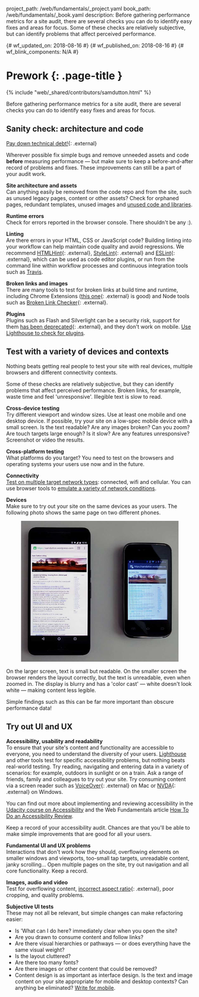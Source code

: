 project_path: /web/fundamentals/_project.yaml
book_path: /web/fundamentals/_book.yaml
description: Before gathering performance metrics for a site audit, there are several checks you can do to identify easy fixes and areas for focus. Some of these checks are relatively subjective, but can identify problems that affect perceived performance.

{# wf_updated_on: 2018-08-16 #}
{# wf_published_on: 2018-08-16 #}
{# wf_blink_components: N/A #}

# Prework {: .page-title }

{% include "web/_shared/contributors/samdutton.html" %}

Before gathering performance metrics for a site audit, there are several checks you can do to
identify easy fixes and areas for focus.

## Sanity check: architecture and code

[Pay down technical debt!](http://wiki.c2.com/?TechnicalDebt){: .external}

Wherever possible fix simple bugs and remove unneeded assets and code <strong>before</strong>
measuring performance — but make sure to keep a before-and-after record of problems and fixes. These
improvements can still be a part of your audit work.

**Site architecture and assets**<br> Can anything easily be removed from the code repo and from the
site, such as unused legacy pages, content or other assets? Check for orphaned pages, redundant
templates, unused images and [unused code and
libraries](/web/updates/2017/04/devtools-release-notes#coverage).

**Runtime errors**<br> Check for errors reported in the browser console. There shouldn't be any :).

**Linting**<br> Are there errors in your HTML, CSS or JavaScript code? Building linting into your
workflow can help maintain code quality and avoid regressions. We recommend
[HTMLHint](http://htmlhint.com/){: .external}, [StyleLint](https://stylelint.io){: .external} and
[ESLint](http://eslint.org/){: .external}, which can be used as code editor plugins, or run from
the command line within workflow processes and continuous integration tools such as
[Travis](https://travis-ci.org/).

**Broken links and images**<br> There are many tools to test for broken links at build time and
runtime, including Chrome Extensions
([this one](https://chrome.google.com/webstore/detail/check-my-links/ojkcdipcgfaekbeaelaapakgnjflfglf){: .external}
is good) and Node tools such as
[Broken Link Checker](https://github.com/stevenvachon/broken-link-checker){: .external}.

**Plugins**<br> Plugins such as Flash and Silverlight can be a security risk, support for them
[has been deprecated](https://blog.chromium.org/2014/11/the-final-countdown-for-npapi.html){: .external},
and they don't work on mobile. [Use Lighthouse to check for
plugins](/web/tools/lighthouse/audits/plugins).

## Test with a variety of devices and contexts

Nothing beats getting real people to test your site with real devices, multiple browsers and
different connectivity contexts.

Some of these checks are relatively subjective, but they can identify problems that affect perceived
performance. Broken links, for example, waste time and feel 'unresponsive'. Illegible text is slow
to read.

**Cross-device testing**<br> Try different viewport and window sizes. Use at least one mobile and
one desktop device. If possible, try your site on a low-spec mobile device with a small screen. Is
the text readable? Are any images broken? Can you zoom? Are touch targets large enough? Is it slow?
Are any features unresponsive? Screenshot or video the results.

**Cross-platform testing**<br> What platforms do you target? You need to test on the browsers and
operating systems your users use now and in the future.

**Connectivity**<br> [Test on multiple target
network types](/web/fundamentals/performance/poor-connectivity/#testing): connected, wifi and
cellular. You can use browser tools to [emulate a variety of network
conditions](/web/tools/chrome-devtools/network-performance/network-conditions).

**Devices**<br> Make sure to try out your site on the same devices as your users. The following
photo shows the same page on two different phones.

<figure>   <img src="images/two-devices.jpg" alt="Blog post page running on a high spec and a low
spec phone"> </figure>

On the larger screen, text is small but readable. On the smaller screen the browser renders the
layout correctly, but the text is unreadable, even when zoomed in. The display is blurry and has a
'color cast' — white doesn't look white — making content less legible.

Simple findings such as this can be far more important than obscure performance data!


## Try out UI and UX

**Accessibility, usability and readability**<br> To ensure that your site's content and
functionality are accessible to everyone, you need to understand the diversity of your users.
[Lighthouse](/web/tools/lighthouse/) and other tools test for specific
accessibility problems, but nothing beats real-world testing. Try reading, navigating and entering
data in a variety of scenarios: for example, outdoors in sunlight or on a train. Ask a range of
friends, family and colleagues to try out your site. Try consuming content via a screen reader such
as [VoiceOver](https://www.youtube.com/watch?v=5R-6WvAihms&list=PLNYkxOF6rcICWx0C9LVWWVqvHlYJyqw7g&index=6){: .external}
on Mac or
[NVDA](https://www.youtube.com/watch?v=Jao3s_CwdRU&list=PLNYkxOF6rcICWx0C9LVWWVqvHlYJyqw7g&index=4){: .external}
on Windows.

You can find out more about implementing and reviewing accessibility in the [Udacity course on
Accessibility](/web/fundamentals/accessibility/) and the Web
Fundamentals article [How To Do an Accessibility
Review](/web/fundamentals/accessibility/how-to-review).

Keep a record of your accessibility audit. Chances are that you'll be able to make simple
improvements that are good for all your users.

**Fundamental UI and UX problems**<br> Interactions that don't work how they should, overflowing
elements on smaller windows and viewports, too-small tap targets, unreadable content, janky
scrolling... Open multiple pages on the site, try out navigation and all core functionality. Keep a
record.

**Images, audio and video**<br> Test for overflowing content, [incorrect aspect ratio](https://chrome.google.com/webstore/detail/image-checker/bacnicogfgpigmmenfiplfiofpkocpii){: .external},
poor cropping, and quality problems.

**Subjective UI tests**<br>
These may not all be relevant, but simple changes can make refactoring easier:

* Is 'What can I do here? immediately clear when you open the site?
* Are you drawn to consume content and follow links?
* Are there visual hierarchies or pathways — or does everything have the same visual weight?
* Is the layout cluttered?
* Are there too many fonts?
* Are there images or other content that could be removed?
* Content design is as important as interface design. Is the text and image content on your site
appropriate for mobile and desktop contexts? Can anything be eliminated?
[Write for mobile](/web/fundamentals/design-and-ui/responsive/content).

